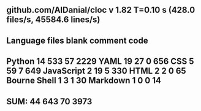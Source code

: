 github.com/AlDanial/cloc v 1.82  T=0.10 s (428.0 files/s, 45584.6 lines/s)
-------------------------------------------------------------------------------
Language                     files          blank        comment           code
-------------------------------------------------------------------------------
Python                          14            533             57           2229
YAML                            19             27              0            656
CSS                              5             59              7            649
JavaScript                       2             19              5            330
HTML                             2              2              0             65
Bourne Shell                     1              3              1             30
Markdown                         1              0              0             14
-------------------------------------------------------------------------------
SUM:                            44            643             70           3973
-------------------------------------------------------------------------------
